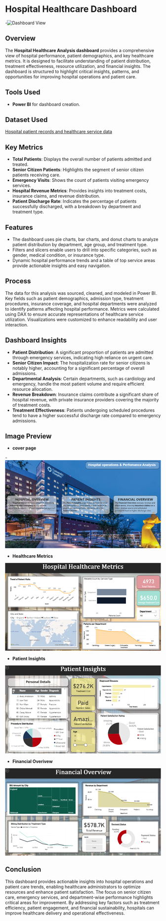 # Hospital Healthcare Dashboard

-![Dashboard View]()
## Overview
The **Hospital Healthcare Analysis dashboard** provides a comprehensive view of hospital performance, patient demographics, and key healthcare metrics. It is designed to facilitate understanding of patient distribution, treatment effectiveness, resource utilization, and financial insights. The dashboard is structured to highlight critical insights, patterns, and opportunities for improving hospital operations and patient care.

## Tools Used
- **Power BI** for dashboard creation.

## Dataset Used
<a href="https://github.com/Shaadink/Healthcare-Analysis-power-bi-/blob/main/Healthcare%20Provide%20Dataset%20(1)%20(1)%20(1).zip">Hospital patient records and healthcare service data</a>

## Key Metrics
- **Total Patients**: Displays the overall number of patients admitted and treated.
- **Senior Citizen Patients**: Highlights the segment of senior citizen patients receiving care.
- **Emergency Visits**: Shows the count of patients visiting emergency services.
- **Hospital Revenue Metrics**: Provides insights into treatment costs, insurance claims, and revenue distribution.
- **Patient Discharge Rate**: Indicates the percentage of patients successfully discharged, with a breakdown by department and treatment type.

## Features
- The dashboard uses pie charts, bar charts, and donut charts to analyze patient distribution by department, age group, and treatment type.
- Filters and slicers enable users to drill into specific categories, such as gender, medical condition, or insurance type.
- Dynamic hospital performance trends and a table of top service areas provide actionable insights and easy navigation.

## Process
The data for this analysis was sourced, cleaned, and modeled in Power BI. Key fields such as patient demographics, admission type, treatment procedures, insurance coverage, and hospital departments were analyzed to identify patterns affecting hospital performance. Metrics were calculated using DAX to ensure accurate representations of healthcare service utilization. Visualizations were customized to enhance readability and user interaction.

## Dashboard Insights
- **Patient Distribution**: A significant proportion of patients are admitted through emergency services, indicating high reliance on urgent care.
- **Senior Citizen Impact**: The hospitalization rate for senior citizens is notably higher, accounting for a significant percentage of overall admissions.
- **Departmental Analysis**: Certain departments, such as cardiology and emergency, handle the most patient volume and require efficient resource allocation.
- **Revenue Breakdown**: Insurance claims contribute a significant share of hospital revenue, with private insurance providers covering the majority of treatment costs.
- **Treatment Effectiveness**: Patients undergoing scheduled procedures tend to have a higher successful discharge rate compared to emergency admissions.

## Image Preview


- **cover page**
  
-![Dashboard View](https://github.com/Shaadink/Healthcare-Analysis-power-bi-/blob/main/cover%20photo.png)
 
- **Healthcare Metrics**
  
![Dashboard View](https://github.com/Shaadink/Healthcare-Analysis-power-bi-/blob/main/hospital%20overview.png)

- **Patient Insights**
  
![Dashboard View](https://github.com/Shaadink/Healthcare-Analysis-power-bi-/blob/main/patient%20insights.png)

- **Financial Overivew**
  
![Dashboard View](https://github.com/Shaadink/Healthcare-Analysis-power-bi-/blob/main/financial%20overview.png)

## Conclusion
This dashboard provides actionable insights into hospital operations and patient care trends, enabling healthcare administrators to optimize resources and enhance patient satisfaction. The focus on senior citizen care, emergency services, and department-wise performance highlights critical areas for improvement. By addressing key factors such as treatment efficiency, patient engagement, and financial sustainability, hospitals can improve healthcare delivery and operational effectiveness.
